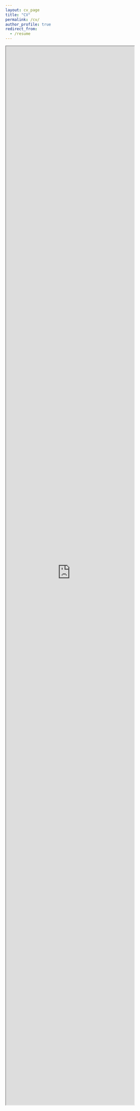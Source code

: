 ```yaml
---
layout: cv_page
title: "CV"
permalink: /cv/
author_profile: true
redirect_from:
  - /resume
---
```


<iframe src="https://pradovera.github.io/cv/CV_Pradovera.pdf" width="80%" height="85%">
